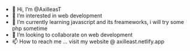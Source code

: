 - 👋 Hi, I’m @AxilleasT
- 👀 I’m interested in web development
- 🌱 I’m currently learning javascript and its freameworks, i will try some php sometime
- 💞️ I’m looking to collaborate on web development
- 📫 How to reach me ... visit my website @ axilleast.netlify.app


<!---
AxilleasT/AxilleasT is a ✨ special ✨ repository because its `README.md` (this file) appears on your GitHub profile.
You can click the Preview link to take a look at your changes.
--->
